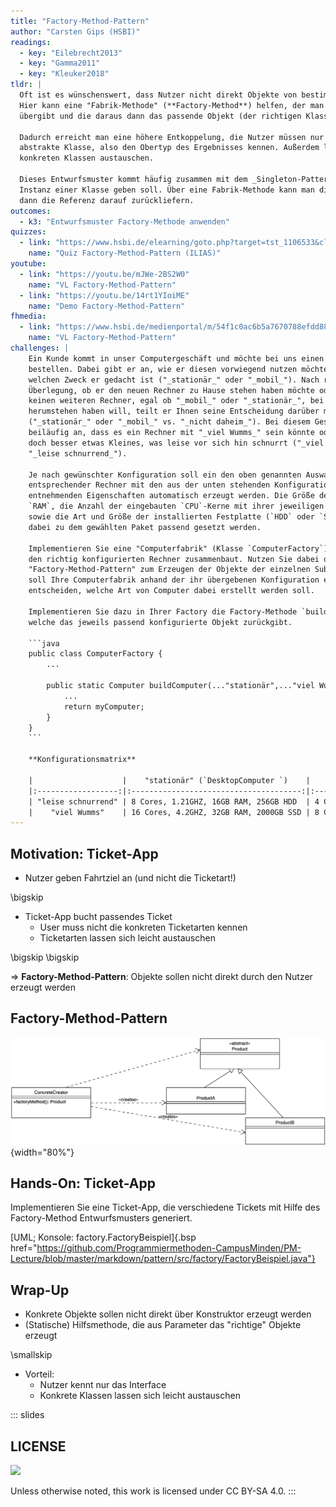 ```yaml
---
title: "Factory-Method-Pattern"
author: "Carsten Gips (HSBI)"
readings:
  - key: "Eilebrecht2013"
  - key: "Gamma2011"
  - key: "Kleuker2018"
tldr: |
  Oft ist es wünschenswert, dass Nutzer nicht direkt Objekte von bestimmten Klassen anlegen (können).
  Hier kann eine "Fabrik-Methode" (**Factory-Method**) helfen, der man die gewünschten Parameter
  übergibt und die daraus dann das passende Objekt (der richtigen Klasse) erzeugt und zurückliefert.

  Dadurch erreicht man eine höhere Entkoppelung, die Nutzer müssen nur noch das Interface oder die
  abstrakte Klasse, also den Obertyp des Ergebnisses kennen. Außerdem lassen sich so leicht die
  konkreten Klassen austauschen.

  Dieses Entwurfsmuster kommt häufig zusammen mit dem _Singleton-Pattern_ vor, wo es nur eine einzige
  Instanz einer Klasse geben soll. Über eine Fabrik-Methode kann man diese Instanz ggf. erzeugen und
  dann die Referenz darauf zurückliefern.
outcomes:
  - k3: "Entwurfsmuster Factory-Methode anwenden"
quizzes:
  - link: "https://www.hsbi.de/elearning/goto.php?target=tst_1106533&client_id=FH-Bielefeld"
    name: "Quiz Factory-Method-Pattern (ILIAS)"
youtube:
  - link: "https://youtu.be/mJWe-2BS2W0"
    name: "VL Factory-Method-Pattern"
  - link: "https://youtu.be/14rt1YIoiME"
    name: "Demo Factory-Method-Pattern"
fhmedia:
  - link: "https://www.hsbi.de/medienportal/m/54f1c0ac6b5a7670788efdd88e63dd9eb5de4179d342bce82f5c04268c469beba149891305c81181f1d23c2cf89194f06cdac809396d2e7bff7607078a1a621e"
    name: "VL Factory-Method-Pattern"
challenges: |
    Ein Kunde kommt in unser Computergeschäft und möchte bei uns einen Computer
    bestellen. Dabei gibt er an, wie er diesen vorwiegend nutzen möchte bzw. für
    welchen Zweck er gedacht ist ("_stationär_" oder "_mobil_"). Nach reichlicher
    Überlegung, ob er den neuen Rechner zu Hause stehen haben möchte oder lieber
    keinen weiteren Rechner, egal ob "_mobil_" oder "_stationär_", bei sich im Weg
    herumstehen haben will, teilt er Ihnen seine Entscheidung darüber mit
    ("_stationär_" oder "_mobil_" vs. "_nicht daheim_"). Bei diesem Gespräch merkt er
    beiläufig an, dass es ein Rechner mit "_viel Wumms_" sein könnte oder vielleicht
    doch besser etwas Kleines, was leise vor sich hin schnurrt ("_viel Wumms_" vs.
    "_leise schnurrend_").

    Je nach gewünschter Konfiguration soll ein den oben genannten Auswahlkriterien
    entsprechender Rechner mit den aus der unten stehenden Konfigurationsmatrix zu
    entnehmenden Eigenschaften automatisch erzeugt werden. Die Größe des installierten
    `RAM`, die Anzahl der eingebauten `CPU`-Kerne mit ihrer jeweiligen Taktrate,
    sowie die Art und Größe der installierten Festplatte (`HDD` oder `SSD`) sollte
    dabei zu dem gewählten Paket passend gesetzt werden.

    Implementieren Sie eine "Computerfabrik" (Klasse `ComputerFactory`), die Ihnen
    den richtig konfigurierten Rechner zusammenbaut. Nutzen Sie dabei das
    "Factory-Method-Pattern" zum Erzeugen der Objekte der einzelnen Subklassen. Dabei
    soll Ihre Computerfabrik anhand der ihr übergebenen Konfiguration eigenständig
    entscheiden, welche Art von Computer dabei erstellt werden soll.

    Implementieren Sie dazu in Ihrer Factory die Factory-Methode `buildComputer`,
    welche das jeweils passend konfigurierte Objekt zurückgibt.

    ```java
    public class ComputerFactory {
        ...

        public static Computer buildComputer(..."stationär",..."viel Wumms") {
            ...
            return myComputer;
        }
    }
    ```

    **Konfigurationsmatrix**

    |                    |    "stationär" (`DesktopComputer `)    |      "mobil" (`LaptopComputer`)      |      "nicht daheim" (`CloudComputer`)      |
    |:------------------:|:--------------------------------------:|:------------------------------------:|:------------------------------------------:|
    | "leise schnurrend" | 8 Cores, 1.21GHZ, 16GB RAM, 256GB HDD  | 4 Cores, 1.21GHZ, 8GB RAM, 256GB HDD |   8 Cores, 1.21GHZ, 24GB RAM, 1000GB HDD   |
    |    "viel Wumms"    | 16 Cores, 4.2GHZ, 32GB RAM, 2000GB SSD | 8 Cores, 2.4GHZ, 16GB RAM, 256GB SSD | 42 Cores, 9.001GHZ, 128GB RAM, 10000GB SSD |
---
```



## Motivation: Ticket-App

*   Nutzer geben Fahrtziel an (und nicht die Ticketart!)

\bigskip

*   Ticket-App bucht passendes Ticket
    *   User muss nicht die konkreten Ticketarten kennen
    *   Ticketarten lassen sich leicht austauschen

\bigskip
\bigskip

=> **Factory-Method-Pattern**: Objekte sollen nicht direkt durch den Nutzer erzeugt werden


## Factory-Method-Pattern

![](images/factorymethod.png){width="80%"}


## Hands-On: Ticket-App

Implementieren Sie eine Ticket-App, die verschiedene Tickets mit
Hilfe des Factory-Method Entwurfsmusters generiert.

[UML; Konsole: factory.FactoryBeispiel]{.bsp href="https://github.com/Programmiermethoden-CampusMinden/PM-Lecture/blob/master/markdown/pattern/src/factory/FactoryBeispiel.java"}


## Wrap-Up

*   Konkrete Objekte sollen nicht direkt über Konstruktor erzeugt werden
*   (Statische) Hilfsmethode, die aus Parameter das "richtige" Objekte erzeugt

\smallskip

*   Vorteil:
    *   Nutzer kennt nur das Interface
    *   Konkrete Klassen lassen sich leicht austauschen







<!-- DO NOT REMOVE - THIS IS A LAST SLIDE TO INDICATE THE LICENSE AND POSSIBLE EXCEPTIONS (IMAGES, ...). -->
::: slides
## LICENSE
![](https://licensebuttons.net/l/by-sa/4.0/88x31.png)

Unless otherwise noted, this work is licensed under CC BY-SA 4.0.
:::
